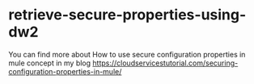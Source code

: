 # retrieve-secure-properties-using-dw2

You can find more about How to use secure configuration properties in mule concept in my blog https://cloudservicestutorial.com/securing-configuration-properties-in-mule/
